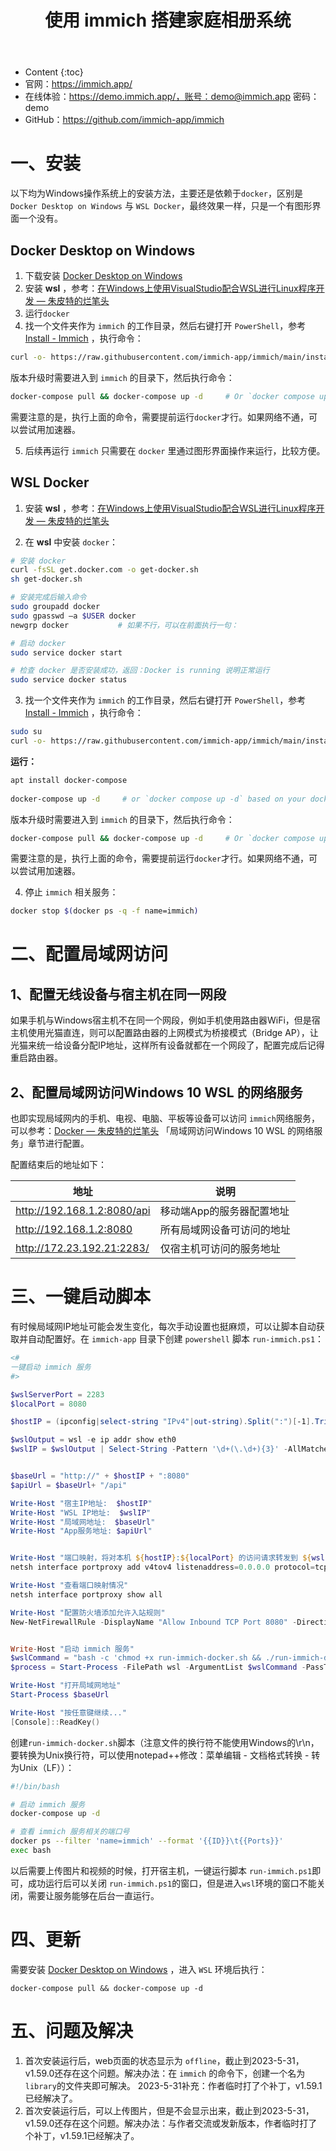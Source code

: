 ﻿---
layout:		post
category:	"soft"
title:		"使用 immich 搭建家庭相册系统"

tags:		[]
---
- Content
{:toc}
- 官网：https://immich.app/
- 在线体验：https://demo.immich.app/，账号：demo@immich.app 密码：demo 
- GitHub：https://github.com/immich-app/immich




# 一、安装

以下均为Windows操作系统上的安装方法，主要还是依赖于`docker`，区别是 `Docker Desktop on Windows` 与 `WSL Docker`，最终效果一样，只是一个有图形界面一个没有。



## Docker Desktop on Windows

1. 下载安装   [Docker Desktop on Windows](https://docs.docker.com/desktop/install/windows-install/) 
2. 安装 **wsl** ，参考：[在Windows上使用VisualStudio配合WSL进行Linux程序开发 — 朱皮特的烂笔头](https://zhupite.com/program/develop-linux-app-using-visualstudio-wsl-on-windows.html)
3. 运行`docker`
4. 找一个文件夹作为 `immich` 的工作目录，然后右键打开 `PowerShell`，参考 [ Install - Immich](https://immich.app/docs/install) ，执行命令：

```bash
curl -o- https://raw.githubusercontent.com/immich-app/immich/main/install.sh | bash
```

版本升级时需要进入到 `immich` 的目录下，然后执行命令：

```bash
docker-compose pull && docker-compose up -d     # Or `docker compose up -d`
```

需要注意的是，执行上面的命令，需要提前运行`docker`才行。如果网络不通，可以尝试用加速器。

5. 后续再运行 `immich` 只需要在 `docker` 里通过图形界面操作来运行，比较方便。



## WSL Docker 

1. 安装 **wsl** ，参考：[在Windows上使用VisualStudio配合WSL进行Linux程序开发 — 朱皮特的烂笔头](https://zhupite.com/program/develop-linux-app-using-visualstudio-wsl-on-windows.html)

2. 在 **wsl** 中安装 `docker`：


```bash
# 安装 docker
curl -fsSL get.docker.com -o get-docker.sh
sh get-docker.sh

# 安装完成后输入命令
sudo groupadd docker
sudo gpasswd –a $USER docker
newgrp docker			# 如果不行，可以在前面执行一句： 

# 启动 docker
sudo service docker start

# 检查 docker 是否安装成功，返回：Docker is running 说明正常运行
sudo service docker status
```

3. 找一个文件夹作为 `immich` 的工作目录，然后右键打开 `PowerShell`，参考 [ Install - Immich](https://immich.app/docs/install) ，执行命令：

```bash
sudo su
curl -o- https://raw.githubusercontent.com/immich-app/immich/main/install.sh | bash
```

**运行：**

```bash
apt install docker-compose
 
docker-compose up -d     # or `docker compose up -d` based on your docker-compose version
```

版本升级时需要进入到 `immich` 的目录下，然后执行命令：

```bash
docker-compose pull && docker-compose up -d     # Or `docker compose up -d`
```

需要注意的是，执行上面的命令，需要提前运行`docker`才行。如果网络不通，可以尝试用加速器。

4. 停止 `immich` 相关服务：

```bash
docker stop $(docker ps -q -f name=immich)
```





# 二、配置局域网访问

## 1、配置无线设备与宿主机在同一网段

如果手机与Windows宿主机不在同一个网段，例如手机使用路由器WiFi，但是宿主机使用光猫直连，则可以配置路由器的上网模式为桥接模式（Bridge AP），让光猫来统一给设备分配IP地址，这样所有设备就都在一个网段了，配置完成后记得重启路由器。



## 2、配置局域网访问Windows 10 WSL 的网络服务

也即实现局域网内的手机、电视、电脑、平板等设备可以访问 `immich`网络服务，可以参考：[Docker — 朱皮特的烂笔头](https://zhupite.com/soft/docker.html) 「局域网访问Windows 10 WSL 的网络服务」章节进行配置。

配置结束后的地址如下：

| 地址                        | 说明                       |
| --------------------------- | -------------------------- |
| http://192.168.1.2:8080/api | 移动端App的服务器配置地址  |
| http://192.168.1.2:8080     | 所有局域网设备可访问的地址 |
| http://172.23.192.21:2283/  | 仅宿主机可访问的服务地址   |



# 三、一键启动脚本

有时候局域网IP地址可能会发生变化，每次手动设置也挺麻烦，可以让脚本自动获取并自动配置好。在 `immich-app` 目录下创建 `powershell` 脚本 `run-immich.ps1`：

```powershell
<#
一键启动 immich 服务
#>

$wslServerPort = 2283
$localPort = 8080

$hostIP = (ipconfig|select-string "IPv4"|out-string).Split(":")[-1].Trim()

$wslOutput = wsl -e ip addr show eth0
$wslIP = $wslOutput | Select-String -Pattern '\d+(\.\d+){3}' -AllMatches | ForEach-Object { $_.Matches.Value } | Select-Object -First 1


$baseUrl = "http://" + $hostIP + ":8080"
$apiUrl = $baseUrl+ "/api"

Write-Host "宿主IP地址:  $hostIP"
Write-Host "WSL IP地址:  $wslIP"
Write-Host "局域网地址:  $baseUrl"
Write-Host "App服务地址: $apiUrl"


Write-Host "端口映射，将对本机 ${hostIP}:${localPort} 的访问请求转发到 ${wslIP}:${wslServerPort}"
netsh interface portproxy add v4tov4 listenaddress=0.0.0.0 protocol=tcp listenport=8080 connectport=2283 connectaddress=$wslIP

Write-Host "查看端口映射情况"
netsh interface portproxy show all

Write-Host "配置防火墙添加允许入站规则"
New-NetFirewallRule -DisplayName "Allow Inbound TCP Port 8080" -Direction Inbound -Action Allow -Protocol TCP -LocalPort 8080


Write-Host "启动 immich 服务"
$wslCommand = "bash -c 'chmod +x run-immich-docker.sh && ./run-immich-docker.sh'"
$process = Start-Process -FilePath wsl -ArgumentList $wslCommand -PassThru 

Write-Host "打开局域网地址"
Start-Process $baseUrl

Write-Host "按任意键继续..."
[Console]::ReadKey()
```



创建`run-immich-docker.sh`脚本（注意文件的换行符不能使用Windows的\r\n，要转换为Unix换行符，可以使用notepad++修改：菜单编辑 - 文档格式转换 - 转为Unix（LF））：

```bash
#!/bin/bash

# 启动 immich 服务
docker-compose up -d

# 查看 immich 服务相关的端口号
docker ps --filter 'name=immich' --format '{{ID}}\t{{Ports}}'
exec bash
```

以后需要上传图片和视频的时候，打开宿主机，一键运行脚本 `run-immich.ps1`即可，成功运行后可以关闭 `run-immich.ps1`的窗口，但是进入`wsl`环境的窗口不能关闭，需要让服务能够在后台一直运行。

# 四、更新

需要安装  [Docker Desktop on Windows](https://docs.docker.com/desktop/install/windows-install/) ，进入 `WSL` 环境后执行：

`docker-compose pull && docker-compose up -d` 

# 五、问题及解决

1. 首次安装运行后，web页面的状态显示为 `offline`，截止到2023-5-31，v1.59.0还存在这个问题。解决办法：在 `immich` 的命令下，创建一个名为 `library`的文件夹即可解决。 2023-5-31补充：作者临时打了个补丁，v1.59.1已经解决了。
2. 首次安装运行后，可以上传图片，但是不会显示出来，截止到2023-5-31，v1.59.0还存在这个问题。解决办法：与作者交流或发新版本，作者临时打了个补丁，v1.59.1已经解决了。







